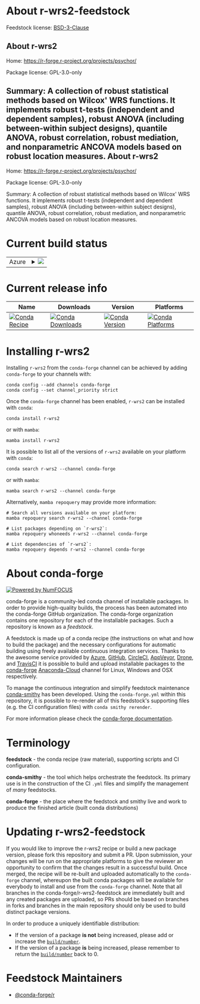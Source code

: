 About r-wrs2-feedstock
======================

Feedstock license: [BSD-3-Clause](https://github.com/conda-forge/r-wrs2-feedstock/blob/main/LICENSE.txt)

About r-wrs2
------------

Home: https://r-forge.r-project.org/projects/psychor/

Package license: GPL-3.0-only

Summary: A collection of robust statistical methods based on Wilcox' WRS functions. It implements robust t-tests (independent and dependent samples), robust ANOVA (including between-within subject designs), quantile ANOVA, robust correlation, robust mediation, and nonparametric ANCOVA models based on robust location measures.
About r-wrs2
------------

Home: https://r-forge.r-project.org/projects/psychor/

Package license: GPL-3.0-only

Summary: A collection of robust statistical methods based on Wilcox' WRS functions. It implements robust t-tests (independent and dependent samples), robust ANOVA (including between-within subject designs), quantile ANOVA, robust correlation, robust mediation, and nonparametric ANCOVA models based on robust location measures.

Current build status
====================


<table>
    
  <tr>
    <td>Azure</td>
    <td>
      <details>
        <summary>
          <a href="https://dev.azure.com/conda-forge/feedstock-builds/_build/latest?definitionId=1806&branchName=main">
            <img src="https://dev.azure.com/conda-forge/feedstock-builds/_apis/build/status/r-wrs2-feedstock?branchName=main">
          </a>
        </summary>
        <table>
          <thead><tr><th>Variant</th><th>Status</th></tr></thead>
          <tbody><tr>
              <td>linux_64_r_base4.2</td>
              <td>
                <a href="https://dev.azure.com/conda-forge/feedstock-builds/_build/latest?definitionId=1806&branchName=main">
                  <img src="https://dev.azure.com/conda-forge/feedstock-builds/_apis/build/status/r-wrs2-feedstock?branchName=main&jobName=linux&configuration=linux%20linux_64_r_base4.2" alt="variant">
                </a>
              </td>
            </tr><tr>
              <td>linux_64_r_base4.3</td>
              <td>
                <a href="https://dev.azure.com/conda-forge/feedstock-builds/_build/latest?definitionId=1806&branchName=main">
                  <img src="https://dev.azure.com/conda-forge/feedstock-builds/_apis/build/status/r-wrs2-feedstock?branchName=main&jobName=linux&configuration=linux%20linux_64_r_base4.3" alt="variant">
                </a>
              </td>
            </tr><tr>
              <td>osx_64_r_base4.2</td>
              <td>
                <a href="https://dev.azure.com/conda-forge/feedstock-builds/_build/latest?definitionId=1806&branchName=main">
                  <img src="https://dev.azure.com/conda-forge/feedstock-builds/_apis/build/status/r-wrs2-feedstock?branchName=main&jobName=osx&configuration=osx%20osx_64_r_base4.2" alt="variant">
                </a>
              </td>
            </tr><tr>
              <td>osx_64_r_base4.3</td>
              <td>
                <a href="https://dev.azure.com/conda-forge/feedstock-builds/_build/latest?definitionId=1806&branchName=main">
                  <img src="https://dev.azure.com/conda-forge/feedstock-builds/_apis/build/status/r-wrs2-feedstock?branchName=main&jobName=osx&configuration=osx%20osx_64_r_base4.3" alt="variant">
                </a>
              </td>
            </tr><tr>
              <td>win_64</td>
              <td>
                <a href="https://dev.azure.com/conda-forge/feedstock-builds/_build/latest?definitionId=1806&branchName=main">
                  <img src="https://dev.azure.com/conda-forge/feedstock-builds/_apis/build/status/r-wrs2-feedstock?branchName=main&jobName=win&configuration=win%20win_64_" alt="variant">
                </a>
              </td>
            </tr>
          </tbody>
        </table>
      </details>
    </td>
  </tr>
</table>

Current release info
====================

| Name | Downloads | Version | Platforms |
| --- | --- | --- | --- |
| [![Conda Recipe](https://img.shields.io/badge/recipe-r--wrs2-green.svg)](https://anaconda.org/conda-forge/r-wrs2) | [![Conda Downloads](https://img.shields.io/conda/dn/conda-forge/r-wrs2.svg)](https://anaconda.org/conda-forge/r-wrs2) | [![Conda Version](https://img.shields.io/conda/vn/conda-forge/r-wrs2.svg)](https://anaconda.org/conda-forge/r-wrs2) | [![Conda Platforms](https://img.shields.io/conda/pn/conda-forge/r-wrs2.svg)](https://anaconda.org/conda-forge/r-wrs2) |

Installing r-wrs2
=================

Installing `r-wrs2` from the `conda-forge` channel can be achieved by adding `conda-forge` to your channels with:

```
conda config --add channels conda-forge
conda config --set channel_priority strict
```

Once the `conda-forge` channel has been enabled, `r-wrs2` can be installed with `conda`:

```
conda install r-wrs2
```

or with `mamba`:

```
mamba install r-wrs2
```

It is possible to list all of the versions of `r-wrs2` available on your platform with `conda`:

```
conda search r-wrs2 --channel conda-forge
```

or with `mamba`:

```
mamba search r-wrs2 --channel conda-forge
```

Alternatively, `mamba repoquery` may provide more information:

```
# Search all versions available on your platform:
mamba repoquery search r-wrs2 --channel conda-forge

# List packages depending on `r-wrs2`:
mamba repoquery whoneeds r-wrs2 --channel conda-forge

# List dependencies of `r-wrs2`:
mamba repoquery depends r-wrs2 --channel conda-forge
```


About conda-forge
=================

[![Powered by
NumFOCUS](https://img.shields.io/badge/powered%20by-NumFOCUS-orange.svg?style=flat&colorA=E1523D&colorB=007D8A)](https://numfocus.org)

conda-forge is a community-led conda channel of installable packages.
In order to provide high-quality builds, the process has been automated into the
conda-forge GitHub organization. The conda-forge organization contains one repository
for each of the installable packages. Such a repository is known as a *feedstock*.

A feedstock is made up of a conda recipe (the instructions on what and how to build
the package) and the necessary configurations for automatic building using freely
available continuous integration services. Thanks to the awesome service provided by
[Azure](https://azure.microsoft.com/en-us/services/devops/), [GitHub](https://github.com/),
[CircleCI](https://circleci.com/), [AppVeyor](https://www.appveyor.com/),
[Drone](https://cloud.drone.io/welcome), and [TravisCI](https://travis-ci.com/)
it is possible to build and upload installable packages to the
[conda-forge](https://anaconda.org/conda-forge) [Anaconda-Cloud](https://anaconda.org/)
channel for Linux, Windows and OSX respectively.

To manage the continuous integration and simplify feedstock maintenance
[conda-smithy](https://github.com/conda-forge/conda-smithy) has been developed.
Using the ``conda-forge.yml`` within this repository, it is possible to re-render all of
this feedstock's supporting files (e.g. the CI configuration files) with ``conda smithy rerender``.

For more information please check the [conda-forge documentation](https://conda-forge.org/docs/).

Terminology
===========

**feedstock** - the conda recipe (raw material), supporting scripts and CI configuration.

**conda-smithy** - the tool which helps orchestrate the feedstock.
                   Its primary use is in the construction of the CI ``.yml`` files
                   and simplify the management of *many* feedstocks.

**conda-forge** - the place where the feedstock and smithy live and work to
                  produce the finished article (built conda distributions)


Updating r-wrs2-feedstock
=========================

If you would like to improve the r-wrs2 recipe or build a new
package version, please fork this repository and submit a PR. Upon submission,
your changes will be run on the appropriate platforms to give the reviewer an
opportunity to confirm that the changes result in a successful build. Once
merged, the recipe will be re-built and uploaded automatically to the
`conda-forge` channel, whereupon the built conda packages will be available for
everybody to install and use from the `conda-forge` channel.
Note that all branches in the conda-forge/r-wrs2-feedstock are
immediately built and any created packages are uploaded, so PRs should be based
on branches in forks and branches in the main repository should only be used to
build distinct package versions.

In order to produce a uniquely identifiable distribution:
 * If the version of a package **is not** being increased, please add or increase
   the [``build/number``](https://docs.conda.io/projects/conda-build/en/latest/resources/define-metadata.html#build-number-and-string).
 * If the version of a package **is** being increased, please remember to return
   the [``build/number``](https://docs.conda.io/projects/conda-build/en/latest/resources/define-metadata.html#build-number-and-string)
   back to 0.

Feedstock Maintainers
=====================

* [@conda-forge/r](https://github.com/conda-forge/r/)

